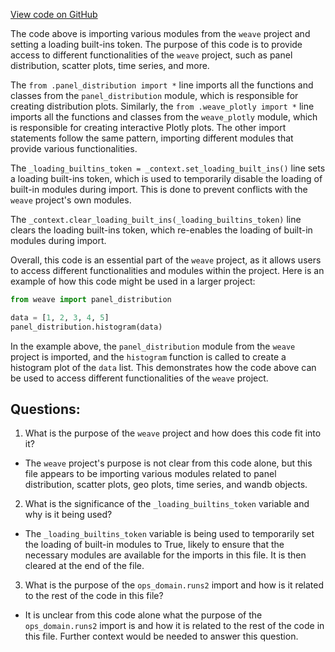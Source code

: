 [View code on GitHub](https://github.com/wandb/weave/weave/ecosystem/wandb/__init__.py)

The code above is importing various modules from the `weave` project and setting a loading built-ins token. The purpose of this code is to provide access to different functionalities of the `weave` project, such as panel distribution, scatter plots, time series, and more. 

The `from .panel_distribution import *` line imports all the functions and classes from the `panel_distribution` module, which is responsible for creating distribution plots. Similarly, the `from .weave_plotly import *` line imports all the functions and classes from the `weave_plotly` module, which is responsible for creating interactive Plotly plots. The other import statements follow the same pattern, importing different modules that provide various functionalities.

The `_loading_builtins_token = _context.set_loading_built_ins()` line sets a loading built-ins token, which is used to temporarily disable the loading of built-in modules during import. This is done to prevent conflicts with the `weave` project's own modules.

The `_context.clear_loading_built_ins(_loading_builtins_token)` line clears the loading built-ins token, which re-enables the loading of built-in modules during import.

Overall, this code is an essential part of the `weave` project, as it allows users to access different functionalities and modules within the project. Here is an example of how this code might be used in a larger project:

```python
from weave import panel_distribution

data = [1, 2, 3, 4, 5]
panel_distribution.histogram(data)
```

In the example above, the `panel_distribution` module from the `weave` project is imported, and the `histogram` function is called to create a histogram plot of the `data` list. This demonstrates how the code above can be used to access different functionalities of the `weave` project.
## Questions: 
 1. What is the purpose of the `weave` project and how does this code fit into it?
- The `weave` project's purpose is not clear from this code alone, but this file appears to be importing various modules related to panel distribution, scatter plots, geo plots, time series, and wandb objects.

2. What is the significance of the `_loading_builtins_token` variable and why is it being used?
- The `_loading_builtins_token` variable is being used to temporarily set the loading of built-in modules to True, likely to ensure that the necessary modules are available for the imports in this file. It is then cleared at the end of the file.

3. What is the purpose of the `ops_domain.runs2` import and how is it related to the rest of the code in this file?
- It is unclear from this code alone what the purpose of the `ops_domain.runs2` import is and how it is related to the rest of the code in this file. Further context would be needed to answer this question.